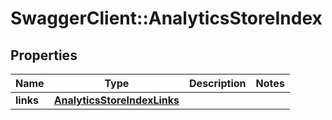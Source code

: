 # SwaggerClient::AnalyticsStoreIndex

## Properties
Name | Type | Description | Notes
------------ | ------------- | ------------- | -------------
**links** | [**AnalyticsStoreIndexLinks**](AnalyticsStoreIndexLinks.md) |  | 


